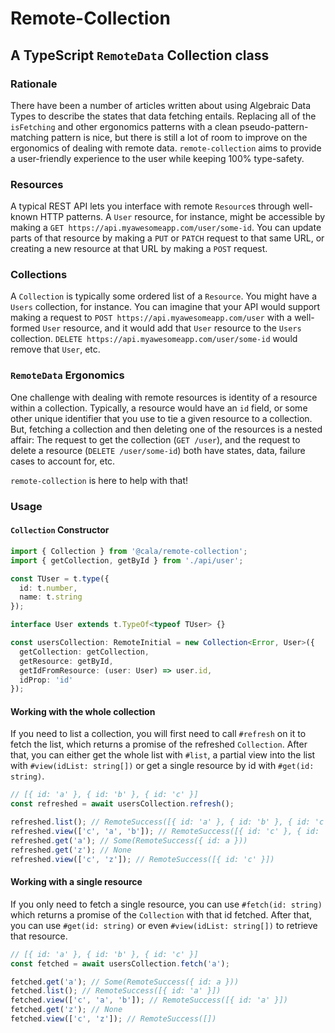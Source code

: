 # Remote-Collection
## A TypeScript `RemoteData` Collection class

### Rationale

There have been a number of articles written about using Algebraic Data Types to
describe the states that data fetching entails. Replacing all of the
`isFetching` and other ergonomics patterns with a clean pseudo-pattern-matching
pattern is nice, but there is still a lot of room to improve on the ergonomics
of dealing with remote data. `remote-collection` aims to provide a user-friendly
experience to the user while keeping 100% type-safety.

### Resources

A typical REST API lets you interface with remote `Resource`s through well-known
HTTP patterns. A `User` resource, for instance, might be accessible by making a
`GET https://api.myawesomeapp.com/user/some-id`. You can update parts of that
resource by making a `PUT` or `PATCH` request to that same URL, or creating a
new resource at that URL by making a `POST` request.

### Collections

A `Collection` is typically some ordered list of a `Resource`. You might have a
`Users` collection, for instance. You can imagine that your API would support
making a request to `POST https://api.myawesomeapp.com/user` with a well-formed
`User` resource, and it would add that `User` resource to the `Users`
collection. `DELETE https://api.myawesomeapp.com/user/some-id` would remove that
`User`, etc.

### `RemoteData` Ergonomics

One challenge with dealing with remote resources is identity of a resource
within a collection. Typically, a resource would have an `id` field, or some
other unique identifier that you use to tie a given resource to a collection.
But, fetching a collection and then deleting one of the resources is a nested
affair: The request to get the collection (`GET /user`), and the request to
delete a resource (`DELETE /user/some-id`) both have states, data, failure cases
to account for, etc.

`remote-collection` is here to help with that!

### Usage

#### `Collection` Constructor

```ts
import { Collection } from '@cala/remote-collection';
import { getCollection, getById } from './api/user';

const TUser = t.type({
  id: t.number,
  name: t.string
});

interface User extends t.TypeOf<typeof TUser> {}

const usersCollection: RemoteInitial = new Collection<Error, User>({
  getCollection: getCollection,
  getResource: getById,
  getIdFromResource: (user: User) => user.id,
  idProp: 'id'
});
```

#### Working with the whole collection

If you need to list a collection, you will first need to call `#refresh` on it
to fetch the list, which returns a promise of the refreshed `Collection`. After
that, you can either get the whole list with `#list`, a partial view into the
list with `#view(idList: string[])` or get a single resource by id with
`#get(id: string)`.

```ts
// [{ id: 'a' }, { id: 'b' }, { id: 'c' }]
const refreshed = await usersCollection.refresh();

refreshed.list(); // RemoteSuccess([{ id: 'a' }, { id: 'b' }, { id: 'c' }])
refreshed.view(['c', 'a', 'b']); // RemoteSuccess([{ id: 'c' }, { id: 'a' }, { id: 'b' }])
refreshed.get('a'); // Some(RemoteSuccess({ id: a }))
refreshed.get('z'); // None
refreshed.view(['c', 'z']); // RemoteSuccess([{ id: 'c' }])
```

#### Working with a single resource

If you only need to fetch a single resource, you can use `#fetch(id: string)`
which returns a promise of the `Collection` with that id fetched. After that,
you can use `#get(id: string)` or even `#view(idList: string[])` to retrieve
that resource.

```ts
// [{ id: 'a' }, { id: 'b' }, { id: 'c' }]
const fetched = await usersCollection.fetch('a');

fetched.get('a'); // Some(RemoteSuccess({ id: a }))
fetched.list(); // RemoteSuccess([{ id: 'a' }])
fetched.view(['c', 'a', 'b']); // RemoteSuccess([{ id: 'a' }])
fetched.get('z'); // None
fetched.view(['c', 'z']); // RemoteSuccess([])
```
